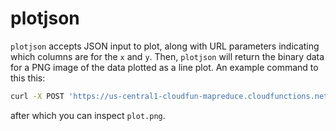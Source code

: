 # plotjson

`plotjson` accepts JSON input to plot, along with URL parameters indicating which columns are for the `x` and `y`. Then, `plotjson` will return the binary data for a PNG image of the data plotted as a line plot. An example command to this this:

```bash
curl -X POST 'https://us-central1-cloudfun-mapreduce.cloudfunctions.net/plotjson_GCF?xname=age&yname=weight' -H "Content-Type:application/json"  -d '[{"age":4, "weight":8}, {"age":5, "weight":9}, {"age":6, "weight":11}, {"age":7, "weight":4.5}]' > plot.png
```

after which you can inspect `plot.png`.